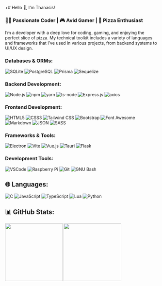 +# Hello 👋, I'm Thanasis!

### 👨‍💻 Passionate Coder | 🎮 Avid Gamer | 🍕 Pizza Enthusiast
I’m a developer with a deep love for coding, gaming, and enjoying the perfect slice of pizza. My technical toolkit includes a variety of languages and frameworks that I’ve used in various projects, from backend systems to UI/UX design.


### Databases & ORMs:
![SQLite](https://img.shields.io/badge/Sqlite-003B57?style=for-the-badge&logo=sqlite&logoColor=white)
![PostgreSQL](https://img.shields.io/badge/PostgreSQL-316192?style=for-the-badge&logo=postgresql&logoColor=white)
![Prisma](https://img.shields.io/badge/Prisma-3982CE?style=for-the-badge&logo=Prisma&logoColor=white)
![Sequelize](https://img.shields.io/badge/Sequelize-52B0E7?style=for-the-badge&logo=Sequelize&logoColor=white)

### Backend Development:
![Node.js](https://img.shields.io/badge/Node%20js-339933?style=for-the-badge&logo=nodedotjs&logoColor=white)
![npm](https://img.shields.io/badge/npm-CB3837?style=for-the-badge&logo=npm&logoColor=white)
![yarn](https://img.shields.io/badge/Yarn-2C8EBB?style=for-the-badge&logo=yarn&logoColor=white)
![ts-node](https://img.shields.io/badge/ts--node-3178C6?style=for-the-badge&logo=ts-node&logoColor=white)
![Express.js](https://img.shields.io/badge/Express%20js-000000?style=for-the-badge&logo=express&logoColor=white)
![axios](https://img.shields.io/badge/axios-671ddf?&style=for-the-badge&logo=axios&logoColor=white)

### Frontend Development:
![HTML5](https://img.shields.io/badge/HTML5-E34F26?style=for-the-badge&logo=html5&logoColor=white)
![CSS3](https://img.shields.io/badge/CSS3-1572B6?style=for-the-badge&logo=css3&logoColor=white)
![Tailwind CSS](https://img.shields.io/badge/Tailwind_CSS-38B2AC?style=for-the-badge&logo=tailwind-css&logoColor=white)
![Bootstrap](https://img.shields.io/badge/Bootstrap-563D7C?style=for-the-badge&logo=bootstrap&logoColor=white)
![Font Awesome](https://img.shields.io/badge/Font_Awesome-339AF0?style=for-the-badge&logo=fontawesome&logoColor=white)
![Markdown](https://img.shields.io/badge/Markdown-000000?style=for-the-badge&logo=markdown&logoColor=white)
![JSON](https://img.shields.io/badge/json-5E5C5C?style=for-the-badge&logo=json&logoColor=white)
![SASS](https://img.shields.io/badge/Sass-CC6699?style=for-the-badge&logo=sass&logoColor=white)

### Frameworks & Tools:
![Electron](https://img.shields.io/badge/Electron-2B2E3A?style=for-the-badge&logo=electron&logoColor=9FEAF9)
![Vite](https://img.shields.io/badge/Vite-B73BFE?style=for-the-badge&logo=vite&logoColor=FFD62E)
![Vue.js](https://img.shields.io/badge/Vue%20js-35495E?style=for-the-badge&logo=vuedotjs&logoColor=4FC08D)
![Tauri](https://img.shields.io/badge/Tauri-FFC131?style=for-the-badge&logo=Tauri&logoColor=white)
![Flask](https://img.shields.io/badge/Flask-000000?style=for-the-badge&logo=flask&logoColor=white)

### Development Tools:
![VSCode](https://img.shields.io/badge/VSCode-0078D4?style=for-the-badge&logo=visual%20studio%20code&logoColor=white)
![Raspberry Pi](https://img.shields.io/badge/Raspberry%20Pi-A22846?style=for-the-badge&logo=Raspberry%20Pi&logoColor=white)
![Git](https://img.shields.io/badge/GIT-E44C30?style=for-the-badge&logo=git&logoColor=white)
![GNU Bash](https://img.shields.io/badge/GNU%20Bash-4EAA25?style=for-the-badge&logo=GNU%20Bash&logoColor=white)

## 🌐 Languages:
![C](https://img.shields.io/badge/C-00599C?style=for-the-badge&logo=c&logoColor=white)
![JavaScript](https://img.shields.io/badge/JavaScript-323330?style=for-the-badge&logo=javascript&logoColor=F7DF1E)
![TypeScript](https://img.shields.io/badge/TypeScript-007ACC?style=for-the-badge&logo=typescript&logoColor=white)
![Lua](https://img.shields.io/badge/Lua-2C2D72?style=for-the-badge&logo=lua&logoColor=white)
![Python](https://img.shields.io/badge/Python-FFD43B?style=for-the-badge&logo=python&logoColor=blue)

## 📊 GitHub Stats:
<picture>
  <source srcset="https://github-readme-stats.vercel.app/api?username=thanasis09&show_icons=true&theme=github_dark" media="(prefers-color-scheme: dark)">
  <source srcset="https://github-readme-stats.vercel.app/api?username=thanasis09&show_icons=true" media="(prefers-color-scheme: light), (prefers-color-scheme: no-preference)">
  <img height=190 align="left" src="https://github-readme-stats.vercel.app/api?username=thanasis09&show_icons=true">
</picture>

<picture>
  <source srcset="https://github-readme-stats.vercel.app/api/top-langs/?username=thanasis09&size_weight=0.5&count_weight=0.5&layout=compact&theme=github_dark" media="(prefers-color-scheme: dark)">
  <source srcset="https://github-readme-stats.vercel.app/api/top-langs/?username=thanasis09&size_weight=0.5&count_weight=0.5&layout=compact" media="(prefers-color-scheme: light), (prefers-color-scheme: no-preference)">
  <img height=190 src="https://github-readme-stats.vercel.app/api/top-langs/?username=thanasis09&size_weight=0.5&count_weight=0.5&layout=compact">
</picture>
